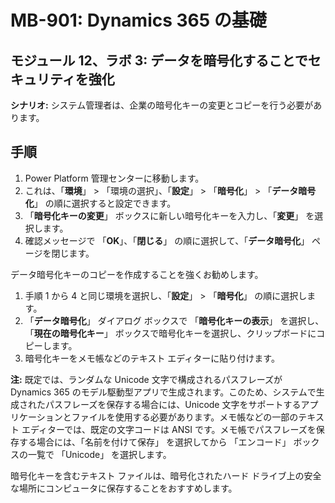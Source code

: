 ﻿---
lab:
    title: 'ラボ 03: データを暗号化してセキュリティを強化する'
    module: 'モジュール 12: Dynamics 365 のセキュリティについて理解する'
---

# MB-901: Dynamics 365 の基礎
## モジュール 12、ラボ 3: データを暗号化することでセキュリティを強化

**シナリオ:** システム管理者は、企業の暗号化キーの変更とコピーを行う必要があります。

## 手順

1. Power Platform 管理センターに移動します。  
1. これは、「**環境**」  > 「環境の選択」、「**設定**」  > 「**暗号化**」  > 「**データ暗号化**」 の順に選択すると設定できます。
1. 「**暗号化キーの変更**」 ボックスに新しい暗号化キーを入力し、「**変更**」 を選択します。
1. 確認メッセージで 「**OK**」、「**閉じる**」 の順に選択して、「**データ暗号化**」 ページを閉じます。

データ暗号化キーのコピーを作成することを強くお勧めします。

1. 手順 1 から 4 と同じ環境を選択し、「**設定**」  > 「**暗号化**」 の順に選択します。
1. 「**データ暗号化**」 ダイアログ ボックスで 「**暗号化キーの表示**」 を選択し、「**現在の暗号化キー**」 ボックスで暗号化キーを選択し、クリップボードにコピーします。
1. 暗号化キーをメモ帳などのテキスト エディターに貼り付けます。

**注:** 既定では、ランダムな Unicode 文字で構成されるパスフレーズが Dynamics 365 のモデル駆動型アプリで生成されます。このため、システムで生成されたパスフレーズを保存する場合には、Unicode 文字をサポートするアプリケーションとファイルを使用する必要があります。メモ帳などの一部のテキスト エディターでは、既定の文字コードは ANSI です。メモ帳でパスフレーズを保存する場合には、「名前を付けて保存」 を選択してから 「エンコード」 ボックスの一覧で 「Unicode」 を選択します。

暗号化キーを含むテキスト ファイルは、暗号化されたハード ドライブ上の安全な場所にコンピュータに保存することをおすすめします。
